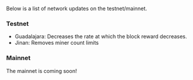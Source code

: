 Below is a list of network updates on the testnet/mainnet.

### Testnet
- Guadalajara: Decreases the rate at which the block reward decreases.
- Jinan: Removes miner count limits

### Mainnet
The mainnet is coming soon!
